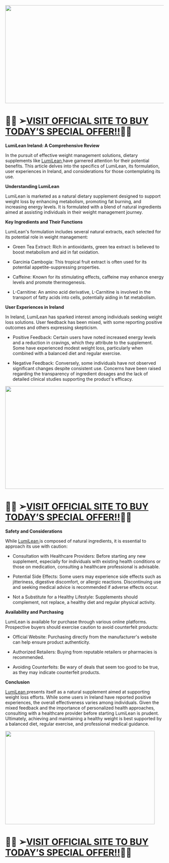 <div class="separator"><a href="https://getdeal24x7.com/lumilean-uk-buy" target="_blank" rel="nofollow"><img src="https://blogger.googleusercontent.com/img/b/R29vZ2xl/AVvXsEid_ubEeJQKTlFl_cVcAeM3aa_rRTdkIELsJsYXudM36-S_wI6F2Aia2zfAsDp6fTk3oVGoi7TX77qE4E0vHuCLQALGKlkqna7R0RKuQgkerkac29IRdQkB4Fa01nN7vK_v3wHy5tlzZbslfmsuAVU-9MMwCb_zPWNx_dsPhxMqqZsupFOsxXKd0xGoO7I/w548-h312/476768233_122103097046762576_879053506446017763_n.jpg" alt="" width="548" height="312" border="0" data-original-height="363" data-original-width="640" /></a></div>
<h1><span class="jwAKzb C9DxTc ">👀🎆 ➢</span><a class="XqQF9c" href="https://getdeal24x7.com/lumilean-uk-buy" target="_blank"><span class="jwAKzb C9DxTc ">VISIT OFFICIAL SITE TO BUY TODAY&rsquo;S SPECIAL OFFER!!</span></a><span class="jwAKzb C9DxTc ">👀🎆</span></h1>
<p class="zfr3Q CDt4Ke " dir="ltr"><strong><span class="C9DxTc ">LumiLean Ireland: A Comprehensive Review</span></strong></p>
<p class="zfr3Q CDt4Ke " dir="ltr"><span class="C9DxTc ">In the pursuit of effective weight management solutions, dietary supplements like&nbsp;</span><a class="XqQF9c" href="https://getdeal24x7.com/lumilean-uk-buy" target="_blank"><span class="C9DxTc ">LumiLean&nbsp;</span></a><span class="C9DxTc ">have garnered attention for their potential benefits. This article delves into the specifics of LumiLean, its formulation, user experiences in Ireland, and considerations for those contemplating its use.</span></p>
<p class="zfr3Q CDt4Ke " dir="ltr"><strong><span class="C9DxTc ">Understanding LumiLean</span></strong></p>
<p class="zfr3Q CDt4Ke " dir="ltr"><span class="C9DxTc ">LumiLean is marketed as a natural dietary supplement designed to support weight loss by enhancing metabolism, promoting fat burning, and increasing energy levels. It is formulated with a blend of natural ingredients aimed at assisting individuals in their weight management journey.</span></p>
<p class="zfr3Q CDt4Ke " dir="ltr"><strong><span class="C9DxTc ">Key Ingredients and Their Functions</span></strong></p>
<p class="zfr3Q CDt4Ke " dir="ltr"><span class="C9DxTc ">LumiLean's formulation includes several natural extracts, each selected for its potential role in weight management:</span></p>
<ul class="n8H08c UVNKR ">
<li class="zfr3Q TYR86d eD0Rn " dir="ltr">
<p class="zfr3Q CDt4Ke " dir="ltr"><span class="C9DxTc ">Green Tea Extract</span><span class="C9DxTc ">: Rich in antioxidants, green tea extract is believed to boost metabolism and aid in fat oxidation.</span></p>
</li>
<li class="zfr3Q TYR86d eD0Rn " dir="ltr">
<p class="zfr3Q CDt4Ke " dir="ltr"><span class="C9DxTc ">Garcinia Cambogia</span><span class="C9DxTc ">: This tropical fruit extract is often used for its potential appetite-suppressing properties.</span></p>
</li>
<li class="zfr3Q TYR86d eD0Rn " dir="ltr">
<p class="zfr3Q CDt4Ke " dir="ltr"><span class="C9DxTc ">Caffeine</span><span class="C9DxTc ">: Known for its stimulating effects, caffeine may enhance energy levels and promote thermogenesis.</span></p>
</li>
<li class="zfr3Q TYR86d eD0Rn " dir="ltr">
<p class="zfr3Q CDt4Ke " dir="ltr"><span class="C9DxTc ">L-Carnitine</span><span class="C9DxTc ">: An amino acid derivative, L-Carnitine is involved in the transport of fatty acids into cells, potentially aiding in fat metabolism.</span></p>
</li>
</ul>
<p class="zfr3Q CDt4Ke " dir="ltr"><strong><span class="C9DxTc ">User Experiences in Ireland</span></strong></p>
<p class="zfr3Q CDt4Ke " dir="ltr"><span class="C9DxTc ">In Ireland, LumiLean has sparked interest among individuals seeking weight loss solutions. User feedback has been mixed, with some reporting positive outcomes and others expressing skepticism.</span></p>
<ul class="n8H08c UVNKR ">
<li class="zfr3Q TYR86d eD0Rn " dir="ltr">
<p class="zfr3Q CDt4Ke " dir="ltr"><span class="C9DxTc ">Positive Feedback</span><span class="C9DxTc ">: Certain users have noted increased energy levels and a reduction in cravings, which they attribute to the supplement. Some have experienced modest weight loss, particularly when combined with a balanced diet and regular exercise.</span></p>
</li>
<li class="zfr3Q TYR86d eD0Rn " dir="ltr">
<p class="zfr3Q CDt4Ke " dir="ltr"><span class="C9DxTc ">Negative Feedback</span><span class="C9DxTc ">: Conversely, some individuals have not observed significant changes despite consistent use. Concerns have been raised regarding the transparency of ingredient dosages and the lack of detailed clinical studies supporting the product's efficacy.</span></p>
</li>
</ul>
<div>
<div class="separator"><a href="https://getdeal24x7.com/lumilean-uk-buy" target="_blank" rel="nofollow"><img src="https://blogger.googleusercontent.com/img/b/R29vZ2xl/AVvXsEglyqjY7tf6h2_wjda6bYoklEwQU4WXrsC_qf7UOHVdjmbSvUrKavgj79gKp1qvIp0XLL8iQfBYrBdRLB2NOBLOCEoXm2hp1zowZlas3ylw0EzhMopBYt_RVUt4F09LlQbembQBzdnPYqDzCCpggeixyUE3fN91Qq0WTpB00uhahuRNCVd2xH3rST70eKI/w539-h327/475526155_122095561196761464_8035221584543663603_n.jpg" alt="" width="539" height="327" border="0" data-original-height="321" data-original-width="530" /></a></div>
</div>
<div>
<h1><span class="jwAKzb C9DxTc ">👀🎆 ➢</span><a class="XqQF9c" href="https://getdeal24x7.com/lumilean-uk-buy" target="_blank"><span class="jwAKzb C9DxTc ">VISIT OFFICIAL SITE TO BUY TODAY&rsquo;S SPECIAL OFFER!!</span></a><span class="jwAKzb C9DxTc ">👀🎆</span></h1>
</div>
<p class="zfr3Q CDt4Ke " dir="ltr"><strong><span class="C9DxTc ">Safety and Considerations</span></strong></p>
<p class="zfr3Q CDt4Ke " dir="ltr"><span class="C9DxTc ">While&nbsp;</span><a class="XqQF9c" href="https://www.facebook.com/LumileanReviewsIreland/" target="_blank"><span class="C9DxTc ">LumiLean&nbsp;</span></a><span class="C9DxTc ">is composed of natural ingredients, it is essential to approach its use with caution:</span></p>
<ul class="n8H08c UVNKR ">
<li class="zfr3Q TYR86d eD0Rn " dir="ltr">
<p class="zfr3Q CDt4Ke " dir="ltr"><span class="C9DxTc ">Consultation with Healthcare Providers</span><span class="C9DxTc ">: Before starting any new supplement, especially for individuals with existing health conditions or those on medication, consulting a healthcare professional is advisable.</span></p>
</li>
<li class="zfr3Q TYR86d eD0Rn " dir="ltr">
<p class="zfr3Q CDt4Ke " dir="ltr"><span class="C9DxTc ">Potential Side Effects</span><span class="C9DxTc ">: Some users may experience side effects such as jitteriness, digestive discomfort, or allergic reactions. Discontinuing use and seeking medical advice is recommended if adverse effects occur.</span></p>
</li>
<li class="zfr3Q TYR86d eD0Rn " dir="ltr">
<p class="zfr3Q CDt4Ke " dir="ltr"><span class="C9DxTc ">Not a Substitute for a Healthy Lifestyle</span><span class="C9DxTc ">: Supplements should complement, not replace, a healthy diet and regular physical activity.</span></p>
</li>
</ul>
<p class="zfr3Q CDt4Ke " dir="ltr"><strong><span class="C9DxTc ">Availability and Purchasing</span></strong></p>
<p class="zfr3Q CDt4Ke " dir="ltr"><span class="C9DxTc ">LumiLean is available for purchase through various online platforms. Prospective buyers should exercise caution to avoid counterfeit products:</span></p>
<ul class="n8H08c UVNKR ">
<li class="zfr3Q TYR86d eD0Rn " dir="ltr">
<p class="zfr3Q CDt4Ke " dir="ltr"><span class="C9DxTc ">Official Website</span><span class="C9DxTc ">: Purchasing directly from the manufacturer's website can help ensure product authenticity.</span></p>
</li>
<li class="zfr3Q TYR86d eD0Rn " dir="ltr">
<p class="zfr3Q CDt4Ke " dir="ltr"><span class="C9DxTc ">Authorized Retailers</span><span class="C9DxTc ">: Buying from reputable retailers or pharmacies is recommended.</span></p>
</li>
<li class="zfr3Q TYR86d eD0Rn " dir="ltr">
<p class="zfr3Q CDt4Ke " dir="ltr"><span class="C9DxTc ">Avoiding Counterfeits</span><span class="C9DxTc ">: Be wary of deals that seem too good to be true, as they may indicate counterfeit products.</span></p>
</li>
</ul>
<p class="zfr3Q CDt4Ke " dir="ltr"><strong><span class="C9DxTc ">Conclusion</span></strong></p>
<p class="zfr3Q CDt4Ke " dir="ltr"><a class="XqQF9c" href="https://www.facebook.com/LumileanIrelandreviews/" target="_blank"><span class="C9DxTc ">LumiLean&nbsp;</span></a><span class="C9DxTc ">presents itself as a natural supplement aimed at supporting weight loss efforts. While some users in Ireland have reported positive experiences, the overall effectiveness varies among individuals. Given the mixed feedback and the importance of personalized health approaches, consulting with a healthcare provider before starting LumiLean is prudent. Ultimately, achieving and maintaining a healthy weight is best supported by a balanced diet, regular exercise, and professional medical guidance.</span></p>
<div class="separator"><a href="https://getdeal24x7.com/lumilean-uk-buy" target="_blank" rel="nofollow"><img src="https://blogger.googleusercontent.com/img/b/R29vZ2xl/AVvXsEg4iynZk0FSHn8Gukw_IMxc9_utHgxj_tfK-EGujcJQ9AU9q55kqCMpl6ET-3sk50p_EmbAXPIlmQ8eY9NssDlqL_Zbru_tFRLbvAwCxX6kXukTtIpCw1vlP-ne1BaUo1kkjRHz_YDgH_CqeqKI8pMZQz278COrJwIAe4VWov_CbcKWGkVq1oVlhwLjIp8/w475-h297/475692660_960541819348287_4281529280163291038_n.jpg" alt="" width="475" height="297" border="0" data-original-height="527" data-original-width="843" /></a></div>
<h1><strong><span class="jwAKzb C9DxTc ">👀🎆 ➢</span><a class="XqQF9c" href="https://getdeal24x7.com/lumilean-uk-buy" target="_blank"><span class="jwAKzb C9DxTc ">VISIT OFFICIAL SITE TO BUY TODAY&rsquo;S SPECIAL OFFER!!</span></a><span class="jwAKzb C9DxTc ">👀🎆</span></strong></h1>
<p>&nbsp;</p>
